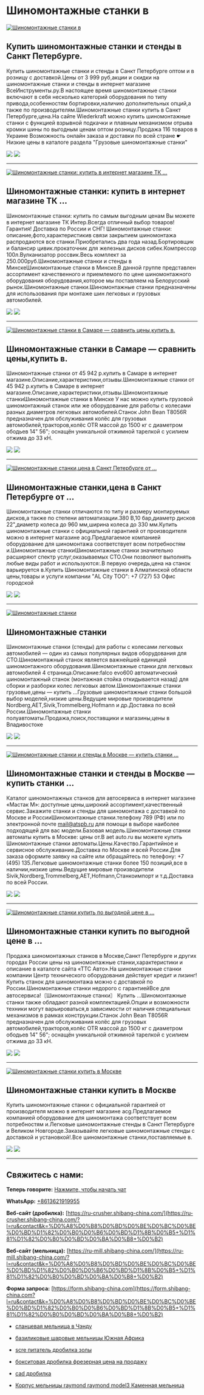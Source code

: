 # Шиномонтажные станки в

<a href="https://swt.shibang-china.com/?l=ru&img&k=%D0%A8%D0%B8%D0%BD%D0%BE%D0%BC%D0%BE%D0%BD%D1%82%D0%B0%D0%B6%D0%BD%D1%8B%D0%B5+%D1%81%D1%82%D0%B0%D0%BD%D0%BA%D0%B8+%D0%B2" target="_blank">![Шиномонтажные станки в](http://static.shibang-china.com/all-800x300/890.jpg)</a>

## Купить шиномонтажные станки и стенды в Санкт Петербурге.
Купить шиномонтажные станки и стенды в Санкт Петербурге оптом и в розницу с доставкой.Цены от 3 999 руб,акции и скидки на шиномонтажные станки и стенды в интернет магазине ВсеИнструменты.ру.В настоящее время шиномонтажные станки включают в себя несколько категорий оборудования по типу привода,особенностям бортировки,наличию дополнительных опций,а также по производителям.Шиномонтажные станки купить в Санкт Петербурге,цена.На сайте Wiederkraft можно купить шиномонтажные станки с функцией взрывной подкачки и плавным механизмом отрыва кромки шины по выгодным ценам оптом розницу.Продажа 116 товаров в Украине Возможность онлайн заказа и доставки по всей стране ☛ Низкие цены в каталоге раздела &quot;Грузовые шиномонтажные станки&quot;


<a href="https://whatsapp.shibangsoft.com/WhatsApp.php" target="_blank" title="WhatsApp">![](http://static.shibang-china.com/icon/whatsapp.png)</a> <a href="https://swt.shibang-china.com/?l=ru&icon&k=%D0%A8%D0%B8%D0%BD%D0%BE%D0%BC%D0%BE%D0%BD%D1%82%D0%B0%D0%B6%D0%BD%D1%8B%D0%B5+%D1%81%D1%82%D0%B0%D0%BD%D0%BA%D0%B8+%D0%B2" target="_blank">![](http://static.shibang-china.com/icon/chat-ru.png)</a>

---

<a href="https://swt.shibang-china.com/?l=ru&img&k=%D0%A8%D0%B8%D0%BD%D0%BE%D0%BC%D0%BE%D0%BD%D1%82%D0%B0%D0%B6%D0%BD%D1%8B%D0%B5+%D1%81%D1%82%D0%B0%D0%BD%D0%BA%D0%B8+%D0%B2" target="_blank">![Шиномонтажные станки: купить в интернет магазине ТК …](http://static.shibang-china.com/all-800x300/747.jpg)</a>

## Шиномонтажные станки: купить в интернет магазине ТК …
Шиномонтажные станки: купить по самым выгодным ценам Вы можете в интернет магазине ТК Интер.Всегда отличный выбор товаров! Гарантия! Доставка по России и СНГ! Шиномонтажные станки: описание,фото,характеристикив связи закрытием шиномонтажа распродаются все станки.Приобретались два года назад.Бортировщик и балансир цивик.прокаточник для железных дисков сибек.Компрессор 100л.Вулканизатор россвик.Весь комплект за 250.000руб.Шиномонтажные станки и стенды в МинскеШиномонтажные станки в Минске.В данной группе представлен ассортимент качественного и приемлемого по цене шиномонтажного оборудования оборудования,которое мы поставляем на Белорусский рынок.Шиномонтажные станки.Шиномонтажные станки предназначены для использования при монтаже шин легковых и грузовых автомобилей.


<a href="https://whatsapp.shibangsoft.com/WhatsApp.php" target="_blank" title="WhatsApp">![](http://static.shibang-china.com/icon/whatsapp.png)</a> <a href="https://swt.shibang-china.com/?l=ru&icon&k=%D0%A8%D0%B8%D0%BD%D0%BE%D0%BC%D0%BE%D0%BD%D1%82%D0%B0%D0%B6%D0%BD%D1%8B%D0%B5+%D1%81%D1%82%D0%B0%D0%BD%D0%BA%D0%B8+%D0%B2" target="_blank">![](http://static.shibang-china.com/icon/chat-ru.png)</a>

---

<a href="https://swt.shibang-china.com/?l=ru&img&k=%D0%A8%D0%B8%D0%BD%D0%BE%D0%BC%D0%BE%D0%BD%D1%82%D0%B0%D0%B6%D0%BD%D1%8B%D0%B5+%D1%81%D1%82%D0%B0%D0%BD%D0%BA%D0%B8+%D0%B2" target="_blank">![Шиномонтажные станки в Самаре — сравнить цены,купить в.](http://static.shibang-china.com/all-800x300/961.jpg)</a>

## Шиномонтажные станки в Самаре — сравнить цены,купить в.
Шиномонтажные станки от 45 942 р.купить в Самаре в интернет магазине.Описание,характеристики,отзывы.Шиномонтажные станки от 45 942 р.купить в Самаре в интернет магазине.Описание,характеристики,отзывы.Шиномонтажные станкиШиномонтажные станки в Минске У нас можно купить грузовой шиномонтажный станок или же оборудование для работы с колесами разных диаметров легковых автомобилей.Станок John Bean T8056R предназначен для обслуживания колёс для грузовых автомобилей,тракторов,колёс OTR массой до 1500 кг с диаметром ободьев 14&quot; 56&quot;; оснащён уникальной отжимной тарелкой с усилием отжима до 33 кН.


<a href="https://whatsapp.shibangsoft.com/WhatsApp.php" target="_blank" title="WhatsApp">![](http://static.shibang-china.com/icon/whatsapp.png)</a> <a href="https://swt.shibang-china.com/?l=ru&icon&k=%D0%A8%D0%B8%D0%BD%D0%BE%D0%BC%D0%BE%D0%BD%D1%82%D0%B0%D0%B6%D0%BD%D1%8B%D0%B5+%D1%81%D1%82%D0%B0%D0%BD%D0%BA%D0%B8+%D0%B2" target="_blank">![](http://static.shibang-china.com/icon/chat-ru.png)</a>

---

<a href="https://swt.shibang-china.com/?l=ru&img&k=%D0%A8%D0%B8%D0%BD%D0%BE%D0%BC%D0%BE%D0%BD%D1%82%D0%B0%D0%B6%D0%BD%D1%8B%D0%B5+%D1%81%D1%82%D0%B0%D0%BD%D0%BA%D0%B8+%D0%B2" target="_blank">![Шиномонтажные станки,цена в Санкт Петербурге от …](http://static.shibang-china.com/all-800x300/962.jpg)</a>

## Шиномонтажные станки,цена в Санкт Петербурге от …
Шиномонтажные станки отличаются по типу и размеру монтируемых дисков,а также по степени автоматизации.380 В,10 бар,диаметр дисков 22&quot;,диаметр колеса до 960 мм,ширина колеса до 330 мм.Купить шиномонтажные станки с официальной гарантией от производителя можно в интернет магазине acg.Предлагаемое компанией оборудование для шиномонтажа соответствует всем потребностям и.Шиномонтажные станкиШиномонтажные станки значительно расширяют спектр услуг,оказываемых СТО.Они позволяют выполнять любые виды работ и используются:.В первую очередь,цена на станок варьируется в.Купить Шиномонтажные станки в Алматинской области цены,товары и услуги компании &quot;AL City ТОО&quot;: +7 (727) 53 Офис городской


<a href="https://whatsapp.shibangsoft.com/WhatsApp.php" target="_blank" title="WhatsApp">![](http://static.shibang-china.com/icon/whatsapp.png)</a> <a href="https://swt.shibang-china.com/?l=ru&icon&k=%D0%A8%D0%B8%D0%BD%D0%BE%D0%BC%D0%BE%D0%BD%D1%82%D0%B0%D0%B6%D0%BD%D1%8B%D0%B5+%D1%81%D1%82%D0%B0%D0%BD%D0%BA%D0%B8+%D0%B2" target="_blank">![](http://static.shibang-china.com/icon/chat-ru.png)</a>

---

<a href="https://swt.shibang-china.com/?l=ru&img&k=%D0%A8%D0%B8%D0%BD%D0%BE%D0%BC%D0%BE%D0%BD%D1%82%D0%B0%D0%B6%D0%BD%D1%8B%D0%B5+%D1%81%D1%82%D0%B0%D0%BD%D0%BA%D0%B8+%D0%B2" target="_blank">![Шиномонтажные станки](http://static.shibang-china.com/all-800x300/371.jpg)</a>

## Шиномонтажные станки
Шиномонтажные станки (стенды) для работы с колесами легковых автомобилей — один из самых популярных видов оборудования для СТО.Шиномонтажный станок является важнейшей единицей шиномонтажного оборудования.Шиномонтажные станки для легковых автомобилей 4 страница.Описание:falco evo600 автоматический шиномонтажный станок (монтажная стойка откидывается назад) для сборки и разборки колес легковых автом.Шиномонтажные станки грузовые,цены — купить …Грузовые шиномонтажные станки большой выбор моделей,низкие цены.Ведущие мировые производители Nordberg,AET,Sivik,Trommelberg,Hofmann и др.Доставка по всей России.Шиномонтажные станки полуавтоматы.Продажа,поиск,поставщики и магазины,цены в Владивостоке


<a href="https://whatsapp.shibangsoft.com/WhatsApp.php" target="_blank" title="WhatsApp">![](http://static.shibang-china.com/icon/whatsapp.png)</a> <a href="https://swt.shibang-china.com/?l=ru&icon&k=%D0%A8%D0%B8%D0%BD%D0%BE%D0%BC%D0%BE%D0%BD%D1%82%D0%B0%D0%B6%D0%BD%D1%8B%D0%B5+%D1%81%D1%82%D0%B0%D0%BD%D0%BA%D0%B8+%D0%B2" target="_blank">![](http://static.shibang-china.com/icon/chat-ru.png)</a>

---

<a href="https://swt.shibang-china.com/?l=ru&img&k=%D0%A8%D0%B8%D0%BD%D0%BE%D0%BC%D0%BE%D0%BD%D1%82%D0%B0%D0%B6%D0%BD%D1%8B%D0%B5+%D1%81%D1%82%D0%B0%D0%BD%D0%BA%D0%B8+%D0%B2" target="_blank">![Шиномонтажные станки и стенды в Москве — купить станки …](http://static.shibang-china.com/all-800x300/99.jpg)</a>

## Шиномонтажные станки и стенды в Москве — купить станки …
Каталог шиномонтажных станков для автосервиса в интернет магазине &#171;Мастак М&#187;: доступные цены,широкий ассортимент,качественный сервис.Закажите станки и стенды для шиномонтажа с доставкой по Москве и РоссииШиномонтажные станки.телефону 789 (РФ) или по электронной почте mail@atspb.ru для помощи в выборе наиболее подходящей для вас модели.Базовая модель.Шиномонтажные станки автоматы купить в Москве: цены от.В aet auto.ru вы можете купить Шиномонтажные станки автоматы.Цены.Качество.Гарантийное и сервисное обслуживание.Доставка по Москве и всей России.Для заказа оформите заявку на сайте или обращайтесь по телефону: +7 (495) 135.Легковые шиномонтажные станки более 150 позиций,все в наличии,низкие цены.Ведущие мировые производители Sivik,Nordberg,Trommelberg,AET,Hofmann,Станкоимпорт и т.д.Доставка по всей России.


<a href="https://whatsapp.shibangsoft.com/WhatsApp.php" target="_blank" title="WhatsApp">![](http://static.shibang-china.com/icon/whatsapp.png)</a> <a href="https://swt.shibang-china.com/?l=ru&icon&k=%D0%A8%D0%B8%D0%BD%D0%BE%D0%BC%D0%BE%D0%BD%D1%82%D0%B0%D0%B6%D0%BD%D1%8B%D0%B5+%D1%81%D1%82%D0%B0%D0%BD%D0%BA%D0%B8+%D0%B2" target="_blank">![](http://static.shibang-china.com/icon/chat-ru.png)</a>

---

<a href="https://swt.shibang-china.com/?l=ru&img&k=%D0%A8%D0%B8%D0%BD%D0%BE%D0%BC%D0%BE%D0%BD%D1%82%D0%B0%D0%B6%D0%BD%D1%8B%D0%B5+%D1%81%D1%82%D0%B0%D0%BD%D0%BA%D0%B8+%D0%B2" target="_blank">![Шиномонтажные станки купить по выгодной цене в …](http://static.shibang-china.com/all-800x300/1175.jpg)</a>

## Шиномонтажные станки купить по выгодной цене в …
Продажа шиномонтажных станков в Москве,Санкт Петербурге и других городах России цены на шиномонтажные станки,характеристики и описание в каталоге сайта &#171;ТТС Авто&#187;.На шиномонтажные станки компании Центр технического оборудования действует кредит и лизинг! Купить станок для шиномонтажа можно с доставкой по России.Шиномонтажные станки недорого с гарантиейВсе для автосервиса!〘Шиномонтажные станки〙 Купить …Шиномонтажные станки также обладают разной комплектацией.Опции и возможности техники могут варьироваться,в зависимости от наличия специальных механизмов в рамках конструкции.Станок John Bean T8056R предназначен для обслуживания колёс для грузовых автомобилей,тракторов,колёс OTR массой до 1500 кг с диаметром ободьев 14&quot; 56&quot;; оснащён уникальной отжимной тарелкой с усилием отжима до 33 кН.


<a href="https://whatsapp.shibangsoft.com/WhatsApp.php" target="_blank" title="WhatsApp">![](http://static.shibang-china.com/icon/whatsapp.png)</a> <a href="https://swt.shibang-china.com/?l=ru&icon&k=%D0%A8%D0%B8%D0%BD%D0%BE%D0%BC%D0%BE%D0%BD%D1%82%D0%B0%D0%B6%D0%BD%D1%8B%D0%B5+%D1%81%D1%82%D0%B0%D0%BD%D0%BA%D0%B8+%D0%B2" target="_blank">![](http://static.shibang-china.com/icon/chat-ru.png)</a>

---

<a href="https://swt.shibang-china.com/?l=ru&img&k=%D0%A8%D0%B8%D0%BD%D0%BE%D0%BC%D0%BE%D0%BD%D1%82%D0%B0%D0%B6%D0%BD%D1%8B%D0%B5+%D1%81%D1%82%D0%B0%D0%BD%D0%BA%D0%B8+%D0%B2" target="_blank">![Шиномонтажные станки купить в Москве](http://static.shibang-china.com/all-800x300/321.jpg)</a>

## Шиномонтажные станки купить в Москве
Купить шиномонтажные станки с официальной гарантией от производителя можно в интернет магазине acg.Предлагаемое компанией оборудование для шиномонтажа соответствует всем потребностям и.Легковые шиномонтажные стенды в Санкт Петербурге и Великом Новгороде.Заказывайте легковые шиномонтажные стенды с доставкой и установкой!.Все шиномонтажные станки,поставляемые в.

<a href="https://whatsapp.shibangsoft.com/WhatsApp.php" target="_blank" title="WhatsApp">![](http://static.shibang-china.com/icon/whatsapp.png)</a> <a href="https://swt.shibang-china.com/?l=ru&icon&k=%D0%A8%D0%B8%D0%BD%D0%BE%D0%BC%D0%BE%D0%BD%D1%82%D0%B0%D0%B6%D0%BD%D1%8B%D0%B5+%D1%81%D1%82%D0%B0%D0%BD%D0%BA%D0%B8+%D0%B2" target="_blank">![](http://static.shibang-china.com/icon/chat-ru.png)</a>

---
## Свяжитесь с нами:

**Теперь говорите:** [Нажмите, чтобы начать чат](https://swt.shibang-china.com?l=ru&contact&k=%D0%A8%D0%B8%D0%BD%D0%BE%D0%BC%D0%BE%D0%BD%D1%82%D0%B0%D0%B6%D0%BD%D1%8B%D0%B5+%D1%81%D1%82%D0%B0%D0%BD%D0%BA%D0%B8+%D0%B2)

**WhatsApp:**  [+8613621919955](https://whatsapp.shibangsoft.com/WhatsApp.php)

**Веб-сайт (дробилка):** [https://ru-crusher.shibang-china.com/](https://ru-crusher.shibang-china.com/?l=ru&contact&k=%D0%A8%D0%B8%D0%BD%D0%BE%D0%BC%D0%BE%D0%BD%D1%82%D0%B0%D0%B6%D0%BD%D1%8B%D0%B5+%D1%81%D1%82%D0%B0%D0%BD%D0%BA%D0%B8+%D0%B2)

**Веб-сайт (мельница):** [https://ru-mill.shibang-china.com/](https://ru-mill.shibang-china.com/?l=ru&contact&k=%D0%A8%D0%B8%D0%BD%D0%BE%D0%BC%D0%BE%D0%BD%D1%82%D0%B0%D0%B6%D0%BD%D1%8B%D0%B5+%D1%81%D1%82%D0%B0%D0%BD%D0%BA%D0%B8+%D0%B2)

**Форма запроса:** [https://form.shibang-china.com](https://form.shibang-china.com?l=ru&contact&k=%D0%A8%D0%B8%D0%BD%D0%BE%D0%BC%D0%BE%D0%BD%D1%82%D0%B0%D0%B6%D0%BD%D1%8B%D0%B5+%D1%81%D1%82%D0%B0%D0%BD%D0%BA%D0%B8+%D0%B2)

* [сланцевая мельница в Чэнду](../124/%D1%81%D0%BB%D0%B0%D0%BD%D1%86%D0%B5%D0%B2%D0%B0%D1%8F%20%D0%BC%D0%B5%D0%BB%D1%8C%D0%BD%D0%B8%D1%86%D0%B0%20%D0%B2%20%D0%A7%D1%8D%D0%BD%D0%B4%D1%83.md)

* [базиликовые шаровые мельницы Южная Африка](../124/%D0%B1%D0%B0%D0%B7%D0%B8%D0%BB%D0%B8%D0%BA%D0%BE%D0%B2%D1%8B%D0%B5%20%D1%88%D0%B0%D1%80%D0%BE%D0%B2%D1%8B%D0%B5%20%D0%BC%D0%B5%D0%BB%D1%8C%D0%BD%D0%B8%D1%86%D1%8B%20%D0%AE%D0%B6%D0%BD%D0%B0%D1%8F%20%D0%90%D1%84%D1%80%D0%B8%D0%BA%D0%B0.md)

* [scre питатель дробилка золы](../125/scre%20%D0%BF%D0%B8%D1%82%D0%B0%D1%82%D0%B5%D0%BB%D1%8C%20%D0%B4%D1%80%D0%BE%D0%B1%D0%B8%D0%BB%D0%BA%D0%B0%20%D0%B7%D0%BE%D0%BB%D1%8B.md)

* [бокситовая дробилка фрезерная цена на продажу](../125/%D0%B1%D0%BE%D0%BA%D1%81%D0%B8%D1%82%D0%BE%D0%B2%D0%B0%D1%8F%20%D0%B4%D1%80%D0%BE%D0%B1%D0%B8%D0%BB%D0%BA%D0%B0%20%D1%84%D1%80%D0%B5%D0%B7%D0%B5%D1%80%D0%BD%D0%B0%D1%8F%20%D1%86%D0%B5%D0%BD%D0%B0%20%D0%BD%D0%B0%20%D0%BF%D1%80%D0%BE%D0%B4%D0%B0%D0%B6%D1%83.md)

* [cad дробилка](../121/cad%20%D0%B4%D1%80%D0%BE%D0%B1%D0%B8%D0%BB%D0%BA%D0%B0.md)

* [Корпус мельницы raymond raymond model3 Каменная мельница](../123/%D0%9A%D0%BE%D1%80%D0%BF%D1%83%D1%81%20%D0%BC%D0%B5%D0%BB%D1%8C%D0%BD%D0%B8%D1%86%D1%8B%20raymond%20raymond%20model3%20%D0%9A%D0%B0%D0%BC%D0%B5%D0%BD%D0%BD%D0%B0%D1%8F%20%D0%BC%D0%B5%D0%BB%D1%8C%D0%BD%D0%B8%D1%86%D0%B0.md)